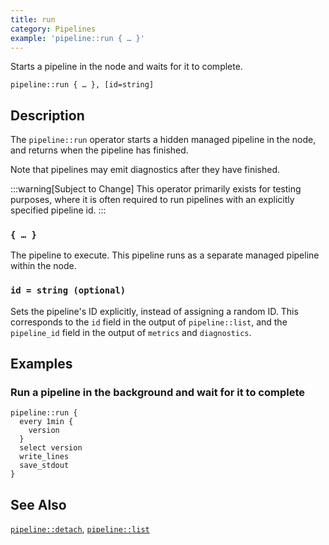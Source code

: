 ```yaml
---
title: run
category: Pipelines
example: 'pipeline::run { … }'
---
```


Starts a pipeline in the node and waits for it to complete.

```tql
pipeline::run { … }, [id=string]
```

## Description

The `pipeline::run` operator starts a hidden managed pipeline in the node, and
returns when the pipeline has finished.

Note that pipelines may emit diagnostics after they have finished.

:::warning[Subject to Change]
This operator primarily exists for testing purposes, where it is often required
to run pipelines with an explicitly specified pipeline id.
:::

### `{ … }`

The pipeline to execute. This pipeline runs as a separate managed pipeline
within the node.

### `id = string (optional)`

Sets the pipeline's ID explicitly, instead of assigning a random ID. This
corresponds to the `id` field in the output of `pipeline::list`, and the
`pipeline_id` field in the output of `metrics` and `diagnostics`.

## Examples

### Run a pipeline in the background and wait for it to complete

```tql
pipeline::run {
  every 1min {
    version
  }
  select version
  write_lines
  save_stdout
}
```

## See Also

[`pipeline::detach`](/reference/operators/pipeline/detach),
[`pipeline::list`](/reference/operators/pipeline/list)
